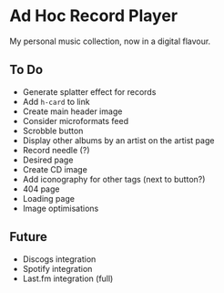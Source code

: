 # Ad Hoc Record Player

My personal music collection, now in a digital flavour.

## To Do

- Generate splatter effect for records
- Add `h-card` to link
- Create main header image
- Consider microformats feed
- Scrobble button
- Display other albums by an artist on the artist page
- Record needle (?)
- Desired page
- Create CD image
- Add iconography for other tags (next to button?)
- 404 page
- Loading page
- Image optimisations

## Future

- Discogs integration
- Spotify integration
- Last.fm integration (full)
